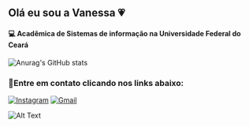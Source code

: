 ## Olá eu sou a Vanessa 💗
#### 💻 Acadêmica de Sistemas de informação na Universidade Federal do Ceará 

![Anurag's GitHub stats](https://github-readme-stats.vercel.app/api?username=vnessalima&show_icons=true&theme=synthwave) 

### 🔦Entre em contato clicando nos links abaixo: 

[![Instagram](https://img.shields.io/badge/Instagram-E4405F?style=for-the-badge&logo=instagram&logoColor=white)](https://www.instagram.com/vanezza.lima/)
[![Gmail](https://img.shields.io/badge/Gmail-D14836?style=for-the-badge&logo=gmail&logoColor=white
)](https://mail.google.com/mail/u/0/#inbox)

![Alt Text](https://media0.giphy.com/media/2wicMBKqNZlrW/giphy.gif)
